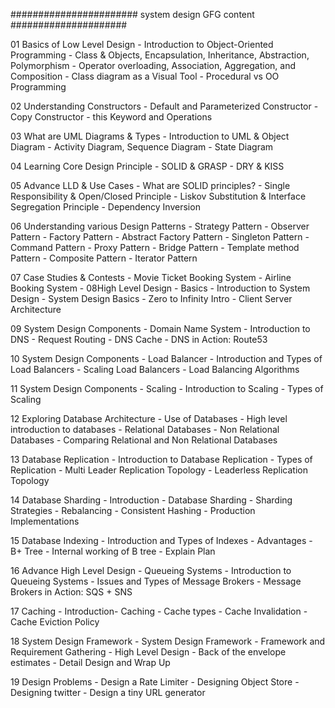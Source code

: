 

####################### system design GFG content #####################

01 Basics of Low Level Design
    - Introduction to Object-Oriented Programming
    - Class & Objects, Encapsulation, Inheritance, Abstraction, Polymorphism
    - Operator overloading, Association, Aggregation, and Composition
    - Class diagram as a Visual Tool
    - Procedural vs OO Programming

02 Understanding Constructors
    - Default and Parameterized Constructor
    - Copy Constructor
    - this Keyword and Operations 

03 What are UML Diagrams & Types
    - Introduction to UML & Object Diagram
    - Activity Diagram, Sequence Diagram
    - State Diagram

04 Learning Core Design Principle
    - SOLID & GRASP
    - DRY & KISS

05 Advance LLD & Use Cases
    - What are SOLID principles?
    - Single Responsibility & Open/Closed Principle
    - Liskov Substitution & Interface Segregation Principle
    - Dependency Inversion

06 Understanding various Design Patterns
    - Strategy Pattern
    - Observer Pattern
    - Factory Pattern
    - Abstract Factory Pattern
    - Singleton Pattern
    - Command Pattern
    - Proxy Pattern
    - Bridge Pattern
    - Template method Pattern
    - Composite Pattern
    - Iterator Pattern

07 Case Studies & Contests
    - Movie Ticket Booking System
    - Airline Booking System
    - 08High Level Design - Basics
    - Introduction to System Design
    - System Design Basics
    - Zero to Infinity Intro
    - Client Server Architecture

09 System Design Components - Domain Name System
    - Introduction to DNS
    - Request Routing
    - DNS Cache
    - DNS in Action: Route53

10 System Design Components - Load Balancer
    - Introduction and Types of Load Balancers
    - Scaling Load Balancers
    - Load Balancing Algorithms

11 System Design Components - Scaling
    - Introduction to Scaling
    - Types of Scaling

12 Exploring Database Architecture
    - Use of Databases
    - High level introduction to databases
    - Relational Databases
    - Non Relational Databases
    - Comparing Relational and Non Relational Databases

13 Database Replication
    - Introduction to Database Replication
    - Types of Replication
    - Multi Leader Replication Topology
    - Leaderless Replication Topology

14 Database Sharding
    - Introduction - Database Sharding
    - Sharding Strategies
    - Rebalancing
    - Consistent Hashing
    - Production Implementations

15 Database Indexing
    - Introduction and Types of Indexes
    - Advantages
    - B+ Tree
    - Internal working of B tree
    - Explain Plan

16 Advance High Level Design
    - Queueing Systems
    - Introduction to Queueing Systems
    - Issues and Types of Message Brokers
    - Message Brokers in Action: SQS + SNS

17 Caching
    - Introduction- Caching
    - Cache types
    - Cache Invalidation
    - Cache Eviction Policy

18 System Design Framework
    - System Design Framework
    - Framework and Requirement Gathering
    - High Level Design
    - Back of the envelope estimates
    - Detail Design and Wrap Up

19 Design Problems
    - Design a Rate Limiter
    - Designing Object Store
    - Designing twitter
    - Design a tiny URL generator


    